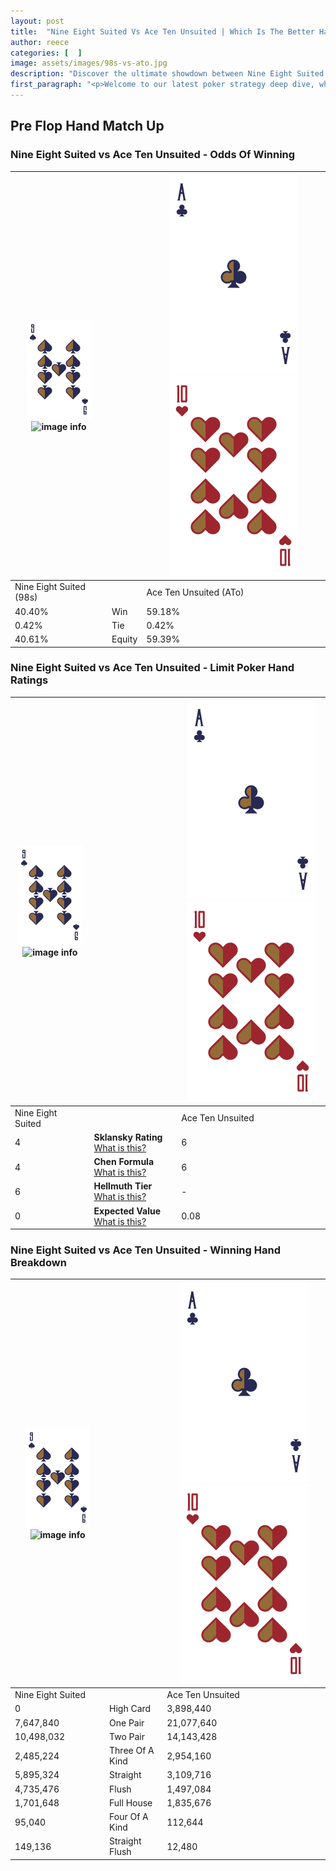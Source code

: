 ```yaml
---
layout: post
title:  "Nine Eight Suited Vs Ace Ten Unsuited | Which Is The Better Hand In Poker? A Complete Guide"
author: reece
categories: [  ]
image: assets/images/98s-vs-ato.jpg
description: "Discover the ultimate showdown between Nine Eight Suited and Ace Ten Unsuited in poker! Uncover the odds, strategies, and scenarios where one hand triumphs over the other. Get ready to up your poker game with this thrilling analysis."
first_paragraph: "<p>Welcome to our latest poker strategy deep dive, where we're pitting two distinct hands against each other in a high-stakes showdown: Nine Eight Suited vs Ace Ten Unsuited.</p><p>In the dynamic world of poker, every decision counts, and knowing which hand holds the upper hand is key to your success at the table.</p><p>In this article, we'll dissect these two hands, explore the scenarios where one dominates the other, and equip you with the knowledge to make strategic choices that can tip the odds in your favor.</p><p>Get ready to unravel the intriguing dynamics of these poker hands and elevate your game to new heights.</p>"
---
```




[comment]: # (sp0)

## Pre Flop Hand Match Up

<div class="table hand-ratings" markdown="1"> 



### Nine Eight Suited vs Ace Ten Unsuited - Odds Of Winning


    
| ![image info](assets/images/hand1/9.png) ![image info](assets/images/hand1/8s.png) |  | ![image info](assets/images/hand2/A.png) ![image info](assets/images/hand2/To.png) |
| -------- | -------- | -------- |
| Nine Eight Suited (98s) |  | Ace Ten Unsuited (ATo) |
| 40.40% | Win | 59.18% |
| 0.42% | Tie | 0.42% |
| 40.61% | Equity | 59.39% |




[comment]: # (sp1)



### Nine Eight Suited vs Ace Ten Unsuited - Limit Poker Hand Ratings


    
| ![image info](assets/images/hand1/9.png) ![image info](assets/images/hand1/8s.png) |  | ![image info](assets/images/hand2/A.png) ![image info](assets/images/hand2/To.png) |
| -------- | -------- | -------- |
| Nine Eight Suited |  | Ace Ten Unsuited |
| 4 | **Sklansky Rating** [What is this?](/sklansky-rating-explained) | 6 |
| 4 | **Chen Formula** [What is this?](/chen-formula-explained) | 6 |
| 6 | **Hellmuth Tier** [What is this?](/Hellmuth-tier-explained) | - |
| 0 | **Expected Value** [What is this?](/expected-value-explained) | 0.08 |




[comment]: # (sp2)



### Nine Eight Suited vs Ace Ten Unsuited - Winning Hand Breakdown


    
| ![image info](assets/images/hand1/9.png) ![image info](assets/images/hand1/8s.png) |  | ![image info](assets/images/hand2/A.png) ![image info](assets/images/hand2/To.png) |
| -------- | -------- | -------- |
| Nine Eight Suited |  | Ace Ten Unsuited |
| 0 | High Card | 3,898,440 |
| 7,647,840 | One Pair | 21,077,640 |
| 10,498,032 | Two Pair | 14,143,428 |
| 2,485,224 | Three Of A Kind | 2,954,160 |
| 5,895,324 | Straight | 3,109,716 |
| 4,735,476 | Flush | 1,497,084 |
| 1,701,648 | Full House | 1,835,676 |
| 95,040 | Four Of A Kind | 112,644 |
| 149,136 | Straight Flush | 12,480 |




[comment]: # (sp3)



</div>

[comment]: # (sp4)



[comment]: # (sp5)

